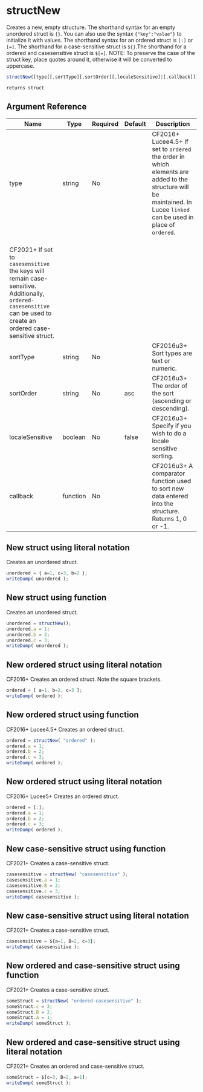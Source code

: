 # structNew

Creates a new, empty structure. The shorthand syntax for an empty unordered struct is `{}`. You can also use the syntax `{"key":"value"}` to initialize it with values. The shorthand syntax for an ordered struct is `[:]` or `[=]`. The shorthand for a case-sensitive struct is `${}`.The shorthand for a ordered and casesensitive struct is `$[=]`.
NOTE: To preserve the case of the struct key, place quotes around it, otherwise it will be converted to uppercase.

```javascript
structNew([type[[,sortType][,sortOrder][,localeSensitive]|[,callback]]])
```

```javascript
returns struct
```

## Argument Reference

| Name | Type | Required | Default | Description |
| --- | --- | --- | --- | --- |
| type | string | No |  | CF2016+ Lucee4.5+ If set to `ordered` the order in which elements are added to the structure will be maintained. In Lucee `linked` can be used in place of `ordered`.<br />CF2021+ If set to `casesensitive` the keys will remain case-sensitive. Additionally, `ordered-casesensitive` can be used to create an ordered case-sensitive struct. |
| sortType | string | No |  | CF2016u3+ Sort types are text or numeric. |
| sortOrder | string | No | asc | CF2016u3+ The order of the sort (ascending or descending). |
| localeSensitive | boolean | No | false | CF2016u3+ Specify if you wish to do a locale sensitive sorting. |
| callback | function | No |  | CF2016u3+ A comparator function used to sort new data entered into the structure. Returns 1, 0 or -1. |

## New struct using literal notation

Creates an unordered struct.

```javascript
unordered = { a=1, c=3, b=2 };
writeDump( unordered );
```

## New struct using function

Creates an unordered struct.

```javascript
unordered = structNew();
unordered.a = 1;
unordered.b = 2;
unordered.c = 3;
writeDump( unordered );
```

## New ordered struct using literal notation

CF2016+ Creates an ordered struct. Note the square brackets.

```javascript
ordered = [ a=1, b=2, c=3 ];
writeDump( ordered );
```

## New ordered struct using function

CF2016+ Lucee4.5+ Creates an ordered struct.

```javascript
ordered = structNew( "ordered" );
ordered.a = 1;
ordered.b = 2;
ordered.c = 3;
writeDump( ordered );
```

## New ordered struct using literal notation

CF2016+ Lucee5+ Creates an ordered struct.

```javascript
ordered = [:];
ordered.a = 1;
ordered.b = 2;
ordered.c = 3;
writeDump( ordered );
```

## New case-sensitive struct using function

CF2021+ Creates a case-sensitive struct.

```javascript
casesensitive = structNew( "casesensitive" );
casesensitive.a = 1;
casesensitive.B = 2;
casesensitive.c = 3;
writeDump( casesensitive );
```

## New case-sensitive struct using literal notation

CF2021+ Creates a case-sensitive struct.

```javascript
casesensitive = ${a=1, B=2, c=3};
writeDump( casesensitive );
```

## New ordered and case-sensitive struct using function

CF2021+ Creates a case-sensitive struct.

```javascript
someStruct = structNew( "ordered-casesensitive" );
someStruct.c = 3;
someStruct.B = 2;
someStruct.a = 1;
writeDump( someStruct );
```

## New ordered and case-sensitive struct using literal notation

CF2021+ Creates an ordered and case-sensitive struct.

```javascript
someStruct = $[c=3, B=2, a=1];
writeDump( someStruct );
```
